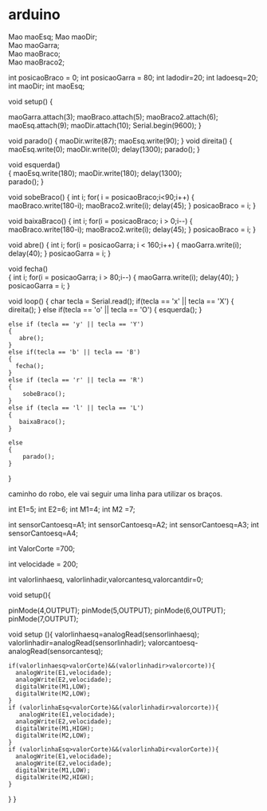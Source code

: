 # arduino

Mao maoEsq; 
  Mao maoDir;  
Mao maoGarra;   
  Mao maoBraco;  
  Mao maoBraco2;
 
  int posicaoBraco = 0;
  int posicaoGarra = 80;
  int ladodir=20;
  int ladoesq=20;
  int maoDir;
  int maoEsq;
 
void setup() 
{
  
 maoGarra.attach(3);
  maoBraco.attach(5);
  maoBraco2.attach(6);
  maoEsq.attach(9);
  maoDir.attach(10);
  Serial.begin(9600);
}

void parado() 
{
    maoDir.write(87);
    maoEsq.write(90);
}
void direita() 
{
    maoEsq.write(0);
    maoDir.write(0);
    delay(1300); 
    parado();
}

void esquerda()  
{
    maoEsq.write(180);
    maoDir.write(180);
    delay(1300);   
    parado();
}

void sobeBraco() 
{
  int i;
  for( i = posicaoBraco;i<90;i++)
  {
      maoBraco.write(180-i);
      maoBraco2.write(i);
      delay(45);
  }
  posicaoBraco = i;
}

void baixaBraco() 
{
  int i;
  for(i = posicaoBraco; i > 0;i--)
  {
      maoBraco.write(180-i);
      maoBraco2.write(i);
      delay(45);
  }
  posicaoBraco = i;
}

void abre() 
{
   int i;
  for(i = posicaoGarra; i < 160;i++)
  {
      maoGarra.write(i);
      delay(40);
  }
  posicaoGarra = i;
}

void fecha()  
{
   int i;
  for(i = posicaoGarra; i > 80;i--)
  {
      maoGarra.write(i);
      delay(40);
  }
  posicaoGarra = i;
}


void loop()
{
    char tecla = Serial.read(); 
    if(tecla == 'x' || tecla == 'X')
    {
      direita();
    }
    else if(tecla == 'o' || tecla == 'O') 
    {
      esquerda();
    }
   
    else if (tecla == 'y' || tecla == 'Y') 
    {
       abre();
    }
    else if(tecla == 'b' || tecla == 'B') 
    {
      fecha();
    }
    else if (tecla == 'r' || tecla == 'R') 
    {
        sobeBraco();
    }
    else if (tecla == 'l' || tecla == 'L') 
    {
       baixaBraco();
    }
   
    else 
    {
        parado();
    }
}

caminho do robo, ele vai seguir uma linha para utilizar os braços.

int E1=5;
int E2=6;
int M1=4;
int M2 =7;

int sensorCantoesq=A1;
int sensorCantoesq=A2;
int sensorCantoesq=A3;
int sensorCantoesq=A4;

int ValorCorte =700;

int velocidade = 200;



int valorlinhaesq, valorlinhadir,valorcantesq,valorcantdir=0;

void setup(){

  pinMode(4,OUTPUT);
  pinMode(5,OUTPUT);
  pinMode(6,OUTPUT);
  pinMode(7,OUTPUT);

  void setup (){
    valorlinhaesq=analogRead(sensorlinhaesq);
    valorlinhadir=analogRead(sensorlinhadir);
    valorcantoesq-analogRead(sensorcantesq);

    if(valorlinhaesq>valorCorte)&&(valorlinhadir>valorcorte)){
      analogWrite(E1,velocidade);
      analogWrite(E2,velocidade);
      digitalWrite(M1,LOW);
      digitalWrite(M2,LOW);
    }
    if (valorlinhaEsq<valorCorte)&&(valorlinhadir>valorcorte)){
       analogWrite(E1,velocidade);
      analogWrite(E2,velocidade);
      digitalWrite(M1,HIGH);
      digitalWrite(M2,LOW);
    }
    if (valorlinhaEsq>valorCorte)&&(valorlinhaDir<valorCorte)){
      analogWrite(E1,velocidade);
      analogWrite(E2,velocidade);
      digitalWrite(M1,LOW);
      digitalWrite(M2,HIGH);
    }
  }
}

